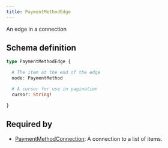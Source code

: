 ```yaml
---
title: PaymentMethodEdge
---
```


An edge in a connection

## Schema definition
```graphql
type PaymentMethodEdge {

  # The item at the end of the edge
  node: PaymentMethod 

  # A cursor for use in pagination
  cursor: String! 

}
```

## Required by
* [PaymentMethodConnection](graphql/schema/paymentmethodconnection.md): A connection to a list of items.

